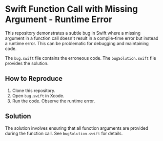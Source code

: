 # Swift Function Call with Missing Argument - Runtime Error

This repository demonstrates a subtle bug in Swift where a missing argument in a function call doesn't result in a compile-time error but instead a runtime error.  This can be problematic for debugging and maintaining code.

The `bug.swift` file contains the erroneous code. The `bugSolution.swift` file provides the solution.

## How to Reproduce

1. Clone this repository.
2. Open `bug.swift` in Xcode.
3. Run the code.  Observe the runtime error.

## Solution

The solution involves ensuring that all function arguments are provided during the function call.  See `bugSolution.swift` for details.